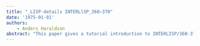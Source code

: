 ```yaml
---
title: "_LISP-details INTERLlSP_360–370"
date: '1975-01-01'
authors: 
    - Anders Haraldson
abstract: "This paper gives a tutorial introduction to INTERLISP/360-370, a subset of INTERLISP, which can be implemented on IBM/360 and similar systems. Descriptions of a large number of functions in INTERLISP with numerous examples, exercises and solutions are contained. The use of edit, break, advice, file handling and compiler are given and both interactive and batch use of the system is taken care of."
---
```


